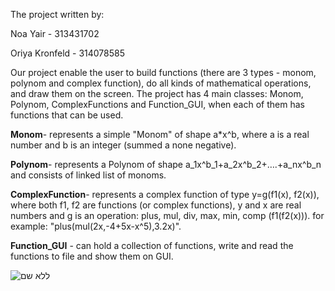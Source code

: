 The project written by:

Noa Yair - 313431702

Oriya Kronfeld - 314078585

Our project enable the user to build functions (there are 3 types - monom, polynom and complex function), do all kinds of mathematical operations, and draw them on the screen.
The project has 4 main classes: Monom, Polynom, ComplexFunctions and Function_GUI, when each of them has functions that can be used.

**Monom**- represents a simple "Monom" of shape a*x^b, where a is a real number and b is an integer (summed a none negative).

**Polynom**- represents a Polynom of shape a_1x^b_1+a_2x^b_2+….+a_nx^b_n and consists of linked list of monoms.

**ComplexFunction**- represents a complex function of type y=g(f1(x), f2(x)), where both f1, f2 are functions (or complex functions), y and x are real numbers and g is an operation: plus, mul, div, max, min, comp (f1(f2(x))). for example: "plus(mul(2x,-4+5x-x^5),3.2x)".
 
**Function_GUI** - can hold a collection of functions, write and read the functions to file and show them on GUI.

![ללא שם](https://user-images.githubusercontent.com/58184656/70723768-1f455900-1d02-11ea-9677-b34e08f3b409.png)

